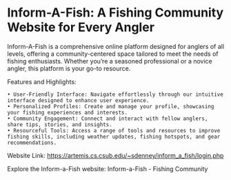 <h1>Inform-A-Fish: A Fishing Community Website for Every Angler</h1>

Inform-A-Fish is a comprehensive online platform designed for anglers of all levels, offering a community-centered space tailored to meet the needs of fishing enthusiasts. Whether you’re a seasoned professional or a novice angler, this platform is your go-to resource.

Features and Highlights:

	• User-Friendly Interface: Navigate effortlessly through our intuitive interface designed to enhance user experience.
	• Personalized Profiles: Create and manage your profile, showcasing your fishing experiences and interests.
	• Community Engagement: Connect and interact with fellow anglers, share tips, stories, and insights.
	• Resourceful Tools: Access a range of tools and resources to improve fishing skills, including weather updates, fishing hotspots, and gear recommendations.

Website Link: https://artemis.cs.csub.edu/~sdenney/inform_a_fish/login.php

Explore the Inform-a-Fish website: Inform-a-Fish - Fishing Community

